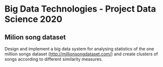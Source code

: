 # Big Data Technologies - Project Data Science 2020
##  Milion song dataset
Design and implement a big data system for analysing statistics of the one million songs dataset (http://millionsongdataset.com/) and create clusters of songs according to different similarity measures.